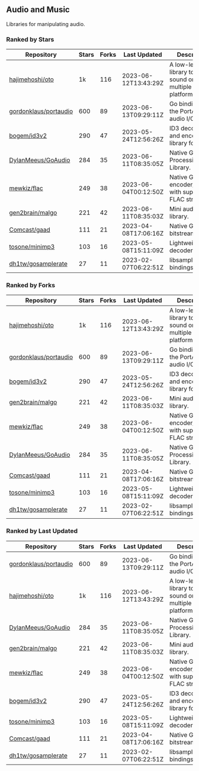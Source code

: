## Audio and Music

Libraries for manipulating audio.

### Ranked by Stars

| Repository | Stars | Forks | Last Updated | Description | 
|------------|-------|-------|--------------|-------------|
| [hajimehoshi/oto](https://github.com/hajimehoshi/oto) | 1k | 116 | 2023-06-12T13:43:29Z |  A low-level library to play sound on multiple platforms. |
| [gordonklaus/portaudio](https://github.com/gordonklaus/portaudio) | 600 | 89 | 2023-06-13T09:29:11Z |  Go bindings for the PortAudio audio I/O library. |
| [bogem/id3v2](https://github.com/bogem/id3v2) | 290 | 47 | 2023-05-24T12:56:26Z |  ID3 decoding and encoding library for Go. |
| [DylanMeeus/GoAudio](https://github.com/DylanMeeus/GoAudio) | 284 | 35 | 2023-06-11T08:35:05Z |  Native Go Audio Processing Library. |
| [mewkiz/flac](https://github.com/mewkiz/flac) | 249 | 38 | 2023-06-04T00:12:50Z |  Native Go FLAC encoder/decoder with support for FLAC streams. |
| [gen2brain/malgo](https://github.com/gen2brain/malgo) | 221 | 42 | 2023-06-11T08:35:03Z |  Mini audio library. |
| [Comcast/gaad](https://github.com/Comcast/gaad) | 111 | 21 | 2023-04-08T17:06:16Z |  Native Go AAC bitstream parser. |
| [tosone/minimp3](https://github.com/tosone/minimp3) | 103 | 16 | 2023-05-08T15:11:09Z |  Lightweight MP3 decoder library. |
| [dh1tw/gosamplerate](https://github.com/dh1tw/gosamplerate) | 27 | 11 | 2023-02-07T06:22:51Z |  libsamplerate bindings for go. |

### Ranked by Forks

| Repository | Stars | Forks | Last Updated | Description | 
|------------|-------|-------|--------------|-------------|
| [hajimehoshi/oto](https://github.com/hajimehoshi/oto) | 1k | 116 | 2023-06-12T13:43:29Z |  A low-level library to play sound on multiple platforms. |
| [gordonklaus/portaudio](https://github.com/gordonklaus/portaudio) | 600 | 89 | 2023-06-13T09:29:11Z |  Go bindings for the PortAudio audio I/O library. |
| [bogem/id3v2](https://github.com/bogem/id3v2) | 290 | 47 | 2023-05-24T12:56:26Z |  ID3 decoding and encoding library for Go. |
| [gen2brain/malgo](https://github.com/gen2brain/malgo) | 221 | 42 | 2023-06-11T08:35:03Z |  Mini audio library. |
| [mewkiz/flac](https://github.com/mewkiz/flac) | 249 | 38 | 2023-06-04T00:12:50Z |  Native Go FLAC encoder/decoder with support for FLAC streams. |
| [DylanMeeus/GoAudio](https://github.com/DylanMeeus/GoAudio) | 284 | 35 | 2023-06-11T08:35:05Z |  Native Go Audio Processing Library. |
| [Comcast/gaad](https://github.com/Comcast/gaad) | 111 | 21 | 2023-04-08T17:06:16Z |  Native Go AAC bitstream parser. |
| [tosone/minimp3](https://github.com/tosone/minimp3) | 103 | 16 | 2023-05-08T15:11:09Z |  Lightweight MP3 decoder library. |
| [dh1tw/gosamplerate](https://github.com/dh1tw/gosamplerate) | 27 | 11 | 2023-02-07T06:22:51Z |  libsamplerate bindings for go. |

### Ranked by Last Updated

| Repository | Stars | Forks | Last Updated | Description | 
|------------|-------|-------|--------------|-------------|
| [gordonklaus/portaudio](https://github.com/gordonklaus/portaudio) | 600 | 89 | 2023-06-13T09:29:11Z |  Go bindings for the PortAudio audio I/O library. |
| [hajimehoshi/oto](https://github.com/hajimehoshi/oto) | 1k | 116 | 2023-06-12T13:43:29Z |  A low-level library to play sound on multiple platforms. |
| [DylanMeeus/GoAudio](https://github.com/DylanMeeus/GoAudio) | 284 | 35 | 2023-06-11T08:35:05Z |  Native Go Audio Processing Library. |
| [gen2brain/malgo](https://github.com/gen2brain/malgo) | 221 | 42 | 2023-06-11T08:35:03Z |  Mini audio library. |
| [mewkiz/flac](https://github.com/mewkiz/flac) | 249 | 38 | 2023-06-04T00:12:50Z |  Native Go FLAC encoder/decoder with support for FLAC streams. |
| [bogem/id3v2](https://github.com/bogem/id3v2) | 290 | 47 | 2023-05-24T12:56:26Z |  ID3 decoding and encoding library for Go. |
| [tosone/minimp3](https://github.com/tosone/minimp3) | 103 | 16 | 2023-05-08T15:11:09Z |  Lightweight MP3 decoder library. |
| [Comcast/gaad](https://github.com/Comcast/gaad) | 111 | 21 | 2023-04-08T17:06:16Z |  Native Go AAC bitstream parser. |
| [dh1tw/gosamplerate](https://github.com/dh1tw/gosamplerate) | 27 | 11 | 2023-02-07T06:22:51Z |  libsamplerate bindings for go. |


